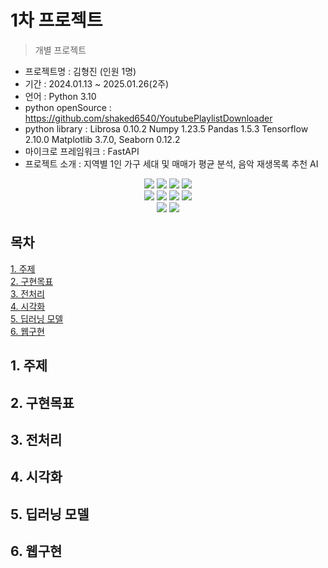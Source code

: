 # 1차 프로젝트
> 개별 프로젝트

- 프로젝트명 : 김형진 (인원 1명)
- 기간 : 2024.01.13 ~ 2025.01.26(2주)
- 언어 : Python 3.10
- python openSource : https://github.com/shaked6540/YoutubePlaylistDownloader 
- python library : Librosa 0.10.2 Numpy 1.23.5 Pandas 1.5.3 Tensorflow 2.10.0 Matplotlib 3.7.0, Seaborn 0.12.2
- 마이크로 프레임워크 : FastAPI
- 프로젝트 소개 : 지역별 1인 가구 세대 및 매매가 평균 분석, 음악 재생목록 추천 AI

<div align=center> 
  <img src="https://img.shields.io/badge/python-3776AB?style=for-the-badge&logo=python&logoColor=white"> 
  <img src="https://img.shields.io/badge/tensorflow-55ff55?style=for-the-badge&logo=fastapi&logoColor=white">
  <img src="https://img.shields.io/badge/sklearn-55ff55?style=for-the-badge&logo=fastapi&logoColor=white">
  <img src="https://img.shields.io/badge/fastapi-FF0000?style=for-the-badge&logo=fastapi&logoColor=white">
</div>
<div align=center> 
  <img src="https://img.shields.io/badge/bootstrap-7952B3?style=for-the-badge&logo=bootstrap&logoColor=white">
  <img src="https://img.shields.io/badge/html5-E34F26?style=for-the-badge&logo=html5&logoColor=white"> 
  <img src="https://img.shields.io/badge/css-1572B6?style=for-the-badge&logo=css3&logoColor=white"> 
  <img src="https://img.shields.io/badge/jquery-0769AD?style=for-the-badge&logo=jquery&logoColor=white">
</div>
<div align=center> 
  <img src="https://img.shields.io/badge/librosa-7952B3?style=for-the-badge&logo=librosa&logoColor=white">
  <img src="https://img.shields.io/badge/github-E34F26?style=for-the-badge&logo=github&logoColor=white"> 
</div>

## 목차
[1. 주제](httP~)<br>
[2. 구현목표](http)<br>
[3. 전처리](http)<br>
[4. 시각화](http)<br>
[5. 딥러닝 모델](http)<br>
[6. 웹구현](http)<br>

## 1. 주제

## 2. 구현목표

## 3. 전처리

## 4. 시각화

## 5. 딥러닝 모델

## 6. 웹구현